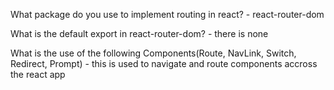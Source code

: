What package do you use to implement routing in react?
    - react-router-dom

What is the default export in react-router-dom?
    - there is none

What is the use of the following Components(Route, NavLink, Switch, Redirect, Prompt)
    - this is used to navigate and route components accross the react app